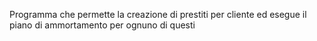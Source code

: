 Programma che permette la creazione di prestiti per cliente ed esegue il piano di ammortamento per ognuno di questi
